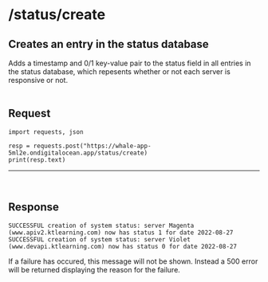 # /status/create

## Creates an entry in the status database
Adds a timestamp and 0/1 key-value pair to the status field in all entries in the status database, which repesents whether or not each server is responsive or not.
<br><br>

## Request

    import requests, json

    resp = requests.post("https://whale-app-5ml2e.ondigitalocean.app/status/create)
    print(resp.text)

<hr> <br>

## Response
    
    SUCCESSFUL creation of system status: server Magenta (www.apiv2.ktlearning.com) now has status 1 for date 2022-08-27
    SUCCESSFUL creation of system status: server Violet (www.devapi.ktlearning.com) now has status 0 for date 2022-08-27

If a failure has occured, this message will not be shown. Instead a 500 error will be returned displaying the reason for the failure.